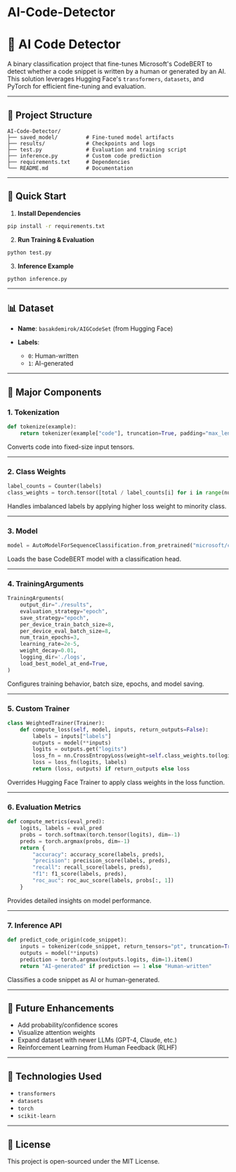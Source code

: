 # AI-Code-Detector
# 🧠 AI Code Detector

A binary classification project that fine-tunes Microsoft's CodeBERT to detect whether a code snippet is written by a human or generated by an AI. This solution leverages Hugging Face's `transformers`, `datasets`, and PyTorch for efficient fine-tuning and evaluation.

---

## 📂 Project Structure

```
AI-Code-Detector/
├── saved_model/         # Fine-tuned model artifacts
├── results/             # Checkpoints and logs
├── test.py              # Evaluation and training script
├── inference.py         # Custom code prediction
├── requirements.txt     # Dependencies
└── README.md            # Documentation
```

---

## 🚀 Quick Start

1. **Install Dependencies**

```bash
pip install -r requirements.txt
```

2. **Run Training & Evaluation**

```bash
python test.py
```

3. **Inference Example**

```bash
python inference.py
```

---

## 📊 Dataset

* **Name**: `basakdemirok/AIGCodeSet` (from Hugging Face)
* **Labels**:

  * `0`: Human-written
  * `1`: AI-generated

---

## 📁 Major Components

### 1. **Tokenization**

```python
def tokenize(example):
    return tokenizer(example["code"], truncation=True, padding="max_length", max_length=512)
```

Converts code into fixed-size input tensors.

---

### 2. **Class Weights**

```python
label_counts = Counter(labels)
class_weights = torch.tensor([total / label_counts[i] for i in range(num_labels)])
```

Handles imbalanced labels by applying higher loss weight to minority class.

---

### 3. **Model**

```python
model = AutoModelForSequenceClassification.from_pretrained("microsoft/codebert-base", num_labels=2)
```

Loads the base CodeBERT model with a classification head.

---

### 4. **TrainingArguments**

```python
TrainingArguments(
    output_dir="./results",
    evaluation_strategy="epoch",
    save_strategy="epoch",
    per_device_train_batch_size=8,
    per_device_eval_batch_size=8,
    num_train_epochs=3,
    learning_rate=2e-5,
    weight_decay=0.01,
    logging_dir='./logs',
    load_best_model_at_end=True,
)
```

Configures training behavior, batch size, epochs, and model saving.

---

### 5. **Custom Trainer**

```python
class WeightedTrainer(Trainer):
    def compute_loss(self, model, inputs, return_outputs=False):
        labels = inputs["labels"]
        outputs = model(**inputs)
        logits = outputs.get("logits")
        loss_fn = nn.CrossEntropyLoss(weight=self.class_weights.to(logits.device))
        loss = loss_fn(logits, labels)
        return (loss, outputs) if return_outputs else loss
```

Overrides Hugging Face Trainer to apply class weights in the loss function.

---

### 6. **Evaluation Metrics**

```python
def compute_metrics(eval_pred):
    logits, labels = eval_pred
    probs = torch.softmax(torch.tensor(logits), dim=-1)
    preds = torch.argmax(probs, dim=-1)
    return {
        "accuracy": accuracy_score(labels, preds),
        "precision": precision_score(labels, preds),
        "recall": recall_score(labels, preds),
        "f1": f1_score(labels, preds),
        "roc_auc": roc_auc_score(labels, probs[:, 1])
    }
```

Provides detailed insights on model performance.

---

### 7. **Inference API**

```python
def predict_code_origin(code_snippet):
    inputs = tokenizer(code_snippet, return_tensors="pt", truncation=True, padding=True, max_length=512)
    outputs = model(**inputs)
    prediction = torch.argmax(outputs.logits, dim=1).item()
    return "AI-generated" if prediction == 1 else "Human-written"
```

Classifies a code snippet as AI or human-generated.

---

## 🚪 Future Enhancements

* Add probability/confidence scores
* Visualize attention weights
* Expand dataset with newer LLMs (GPT-4, Claude, etc.)
* Reinforcement Learning from Human Feedback (RLHF)

---

## 🚀 Technologies Used

* `transformers`
* `datasets`
* `torch`
* `scikit-learn`

---

## 📄 License

This project is open-sourced under the MIT License.

